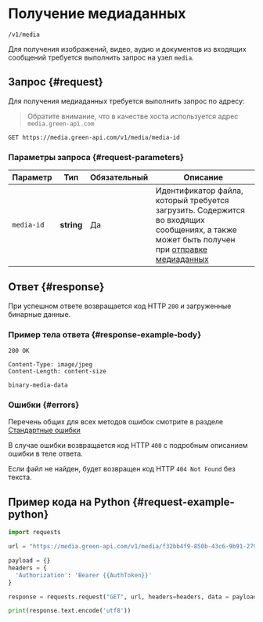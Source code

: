 # Получение медиаданных

`/v1/media`

Для получения изображений, видео, аудио и документов из входящих сообщений требуется выполнить запрос на узел `media`.

## Запрос {#request}

Для получения медиаданных требуется выполнить запрос по адресу:

> Обратите внимание, что в качестве хоста используется адрес `media.green-api.com`

```
GET https://media.green-api.com/v1/media/media-id
```

### Параметры запроса {#request-parameters}

Параметр | Тип | Обязательный | Описание
----- | ----- | ----- | -----
`media-id` | **string** | Да | Идентификатор файла, который требуется загрузить. Содержится во входящих сообщениях, а также может быть получен при [отправке медиаданных](upload.md) 


## Ответ {#response}

При успешном ответе возвращается код HTTP `200` и загруженные бинарные данные.

### Пример тела ответа {#response-example-body}

```
200 OK
```

```
Content-Type: image/jpeg
Content-Length: content-size

binary-media-data
```

### Ошибки {#errors}

Перечень общих для всех методов ошибок смотрите в разделе [Стандартные ошибки](../common-errors.md)

В случае ошибки возвращается код HTTP `400` с подробным описанием ошибки в теле ответа.

Если файл не найден, будет возвращен код HTTP `404 Not Found` без текста.

## Пример кода на Python  {#request-example-python}

```python
import requests

url = "https://media.green-api.com/v1/media/f32bb4f9-850b-43c6-9b91-279831914c95"

payload = {}
headers = {
  'Authorization': 'Bearer {{AuthToken}}'
}

response = requests.request("GET", url, headers=headers, data = payload)

print(response.text.encode('utf8'))
```